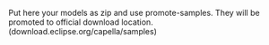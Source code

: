 Put here your models as zip and use promote-samples. 
They will be promoted to official download location. (download.eclipse.org/capella/samples)
